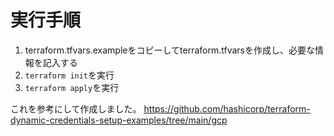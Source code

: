 # 実行手順
1. terraform.tfvars.exampleをコピーしてterraform.tfvarsを作成し、必要な情報を記入する
2. `terraform init`を実行
3. `terraform apply`を実行


これを参考にして作成しました。
https://github.com/hashicorp/terraform-dynamic-credentials-setup-examples/tree/main/gcp